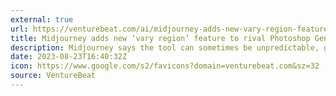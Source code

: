 ```yaml
---
external: true
url: https://venturebeat.com/ai/midjourney-adds-new-vary-region-feature-to-rival-photoshop-generative-fill/
title: Midjourney adds new ‘vary region’ feature to rival Photoshop Generative Fill
description: Midjourney says the tool can sometimes be unpredictable, generating outputs that are the opposite of what you’ve asked for.
date: 2023-08-23T16:40:32Z
icon: https://www.google.com/s2/favicons?domain=venturebeat.com&sz=32
source: VentureBeat
---
```

